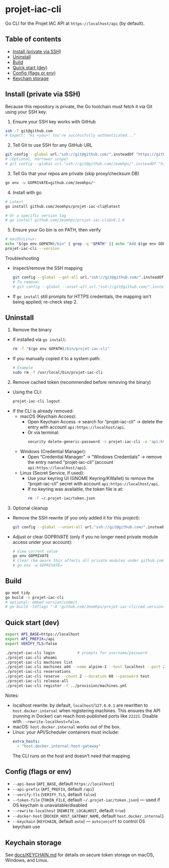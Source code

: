 # projet-iac-cli

Go CLI for the Projet IAC API at `https://localhost/api` (by default).

## Table of contents
- [Install (private via SSH)](#install-private-via-ssh)
- [Uninstall](#uninstall)
- [Build](#build)
- [Quick start (dev)](#quick-start-dev)
- [Config (flags or env)](#config-flags-or-env)
- [Keychain storage](#keychain-storage)

## Install (private via SSH)

Because this repository is private, the Go toolchain must fetch it via Git using your SSH key.

1) Ensure your SSH key works with GitHub
```bash
ssh -T git@github.com
# Expect: "Hi <you>! You've successfully authenticated..."
```

2) Tell Git to use SSH for any GitHub URL
```bash
git config --global url."ssh://git@github.com/".insteadOf "https://github.com/"
# (Optional, narrower scope)
# git config --global url."ssh://git@github.com/Jeomhps/".insteadOf "https://github.com/Jeomhps/"
```

3) Tell Go that your repos are private (skip proxy/checksum DB)
```bash
go env -w GOPRIVATE=github.com/Jeomhps/*
```

4) Install with go
```bash
# Latest
go install github.com/Jeomhps/projet-iac-cli@latest

# Or a specific version tag
# go install github.com/Jeomhps/projet-iac-cli@v0.1.0
```

5) Ensure your Go bin is on PATH, then verify
```bash
# macOS/Linux:
echo "$(go env GOPATH)/bin" | grep -q "$PATH" || echo "Add $(go env GOPATH)/bin to PATH"
projet-iac-cli --version
```

Troubleshooting
- Inspect/remove the SSH mapping
  ```bash
  git config --global --get-all url."ssh://git@github.com/".insteadOf
  # To remove:
  # git config --global --unset-all url."ssh://git@github.com/".insteadOf
  ```
- If `go install` still prompts for HTTPS credentials, the mapping isn’t being applied; re-check step 2.

## Uninstall

1) Remove the binary
- If installed via `go install`:
  ```bash
  rm -f "$(go env GOPATH)/bin/projet-iac-cli"
  ```
- If you manually copied it to a system path:
  ```bash
  # Example
  sudo rm -f /usr/local/bin/projet-iac-cli
  ```

2) Remove cached token (recommended before removing the binary)
- Using the CLI:
  ```bash
  projet-iac-cli logout
  ```
- If the CLI is already removed:
  - macOS (Keychain Access):
    - Open Keychain Access → search for “projet-iac-cli” → delete the entry with account `api:https://localhost/api`.
    - Or via terminal:
      ```bash
      security delete-generic-password -s projet-iac-cli -a 'api:https://localhost/api' || true
      ```
  - Windows (Credential Manager):
    - Open “Credential Manager” → “Windows Credentials” → remove the entry named “projet-iac-cli” (account `api:https://localhost/api`).
  - Linux (Secret Service, if used):
    - Use your keyring UI (GNOME Keyring/KWallet) to remove the “projet-iac-cli” secret with account `api:https://localhost/api`.
    - If no keyring was available, the token file is at:
      ```bash
      rm -f ~/.projet-iac/token.json
      ```

3) Optional cleanup
- Remove the SSH rewrite (if you only added it for this project):
  ```bash
  git config --global --unset-all url."ssh://git@github.com/".insteadOf
  ```
- Adjust or clear GOPRIVATE (only if you no longer need private module access under your account):
  ```bash
  # View current value
  go env GOPRIVATE
  # Clear (be aware this affects all private modules under github.com/Jeomhps/*)
  # go env -w GOPRIVATE=
  ```

## Build

```bash
go mod tidy
go build -o projet-iac-cli
# optional: embed version/commit
# go build -ldflags "-X 'github.com/Jeomhps/projet-iac-cli/cmd.version=$(git describe --tags --always --dirty)' -X 'github.com/Jeomhps/projet-iac-cli/cmd.commit=$(git rev-parse --short HEAD)'" -o projet-iac-cli
```

## Quick start (dev)

```bash
export API_BASE=https://localhost
export API_PREFIX=/api
export VERIFY_TLS=false

./projet-iac-cli login          # prompts for username/password
./projet-iac-cli whoami
./projet-iac-cli machines list
./projet-iac-cli machines add --name alpine-1 --host localhost --port 22221 --user root --password test
./projet-iac-cli reservations
./projet-iac-cli reserve --count 2 --duration 60 --password test
./projet-iac-cli release-all
./projet-iac-cli register -f ../provision/machines.yml
```

Notes:
- localhost rewrite: by default, `localhost`/`127.0.0.1` are rewritten to `host.docker.internal` when registering machines. This ensures the API (running in Docker) can reach host-published ports like `22221`. Disable with `--rewrite-localhost=false`.
- macOS: `host.docker.internal` works out of the box.
- Linux: your API/Scheduler containers must include:
  ```yaml
  extra_hosts:
    - "host.docker.internal:host-gateway"
  ```
  The CLI runs on the host and doesn’t need that mapping.

## Config (flags or env)

- `--api-base` (`API_BASE`, default `https://localhost`)
- `--api-prefix` (`API_PREFIX`, default `/api`)
- `--verify-tls` (`VERIFY_TLS`, default `false`)
- `--token-file` (`TOKEN_FILE`, default `~/.projet-iac/token.json`) — used if OS keychain is unavailable/disabled
- `--rewrite-localhost` (`REWRITE_LOCALHOST`, default `true`)
- `--docker-host` (`DOCKER_HOST_GATEWAY_NAME`, default `host.docker.internal`)
- `--keychain` (`KEYCHAIN`, default `auto`) — `auto|on|off` to control OS keychain use

## Keychain storage

See [docs/KEYCHAIN.md](docs/KEYCHAIN.md) for details on secure token storage on macOS, Windows, and Linux.
